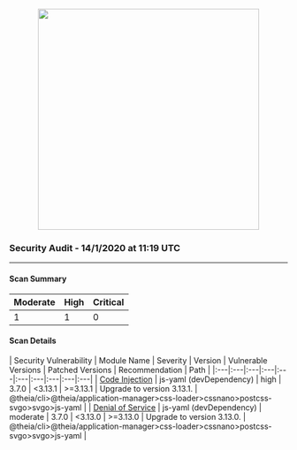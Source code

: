 <div align='center'><br /><img src="https://raw.githubusercontent.com/vince-fugnitto/security-audit/master/assets/security-header.png" width="400px"/></div>

### Security Audit - 14/1/2020 at 11:19 UTC
-- -

#### Scan Summary

| Moderate | High | Critical |
|:---|:---|:---|
| 1 | 1 | 0 |


#### Scan Details

| Security Vulnerability | Module Name | Severity | Version | Vulnerable Versions | Patched Versions | Recommendation | Path |
|:---|:---|:---|:---|:---|:---|:---|:---|:---|:---|
| [Code Injection](https://npmjs.com/advisories/813) | js-yaml (devDependency) | high | 3.7.0 | <3.13.1 | >=3.13.1 | Upgrade to version 3.13.1. | @theia/cli>@theia/application-manager>css-loader>cssnano>postcss-svgo>svgo>js-yaml |
| [Denial of Service](https://npmjs.com/advisories/788) | js-yaml (devDependency) | moderate | 3.7.0 | <3.13.0 | >=3.13.0 | Upgrade to version 3.13.0. | @theia/cli>@theia/application-manager>css-loader>cssnano>postcss-svgo>svgo>js-yaml |

